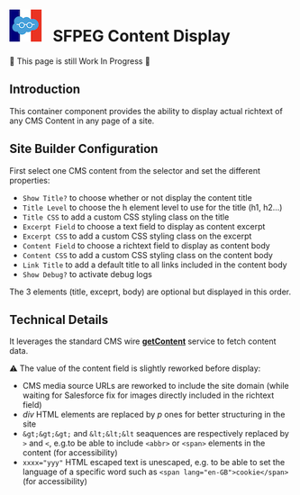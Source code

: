 # ![Logo](/media/Logo.png) &nbsp; SFPEG Content  Display

🚧 This page is still Work In Progress 🚧

## Introduction

This container component provides the ability to display actual richtext of any CMS Content in any page of a site.


## Site Builder Configuration

First select one CMS content from the selector and set the different properties:
* `Show Title?` to choose whether or not display the content title
* `Title Level` to choose the h element level to use for the title (h1, h2...)
* `Title CSS` to add a custom CSS styling class on the title
* `Excerpt Field` to choose a text field to display as content excerpt
* `Excerpt CSS` to add a custom CSS styling class on the excerpt
* `Content Field` to choose a richtext field to display as content body
* `Content CSS` to add a custom CSS styling class on the content body
* `Link Title` to add a default title to all links included in the content body
* `Show Debug?` to activate debug logs

The 3 elements (title, exceprt, body) are optional but displayed in this order.


## Technical Details

It leverages the standard CMS wire **[getContent](https://developer.salesforce.com/docs/platform/lwc/guide/reference-wire-adapters-delivery-get-content.html)** service to fetch content data.

⚠️ The value of the content field is slightly reworked before display:
* CMS media source URLs are reworked to include the site domain (while waiting for Salesforce 
fix for images directly included in the richtext field)
* _div_ HTML elements are replaced by _p_ ones for better structuring in the site
* `&gt;&gt;&gt;` and `&lt;&lt;&lt` seaquences are respectively replaced by `>` and `<`, e.g.to be able to include `<abbr>` or `<span>` elements in the content (for accessibility)
* `xxxx="yyy"` HTML escaped text is unescaped, e.g. to be able to set the language of 
a specific word such as `<span lang="en-GB">cookie</span>` (for accessibility)
